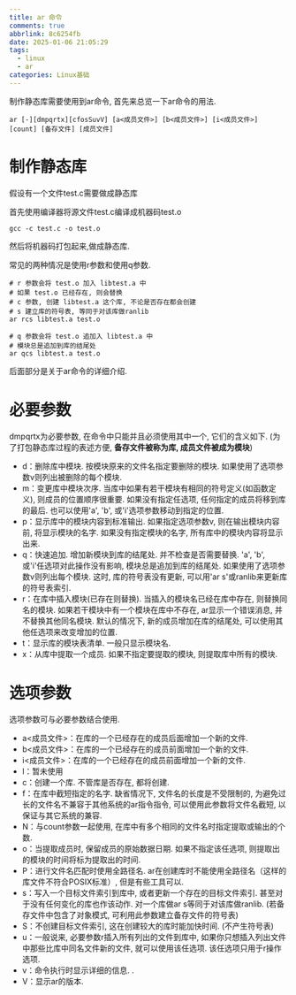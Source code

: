 ```yaml
---
title: ar 命令
comments: true
abbrlink: 8c6254fb
date: 2025-01-06 21:05:29
tags:
  - linux
  - ar
categories: Linux基础
---
```


制作静态库需要使用到ar命令, 首先来总览一下ar命令的用法.

```shell
ar [-][dmpqrtx][cfosSuvV] [a<成员文件>] [b<成员文件>] [i<成员文件>] [count] [备存文件] [成员文件]
```


# 制作静态库

假设有一个文件test.c需要做成静态库

首先使用编译器将源文件test.c编译成机器码test.o

```shell
gcc -c test.c -o test.o
```

然后将机器码打包起来,做成静态库.

常见的两种情况是使用r参数和使用q参数.

```shell
# r 参数会将 test.o 加入 libtest.a 中
# 如果 test.o 已经存在, 则会替换
# c 参数, 创建 libtest.a 这个库, 不论是否存在都会创建
# s 建立库的符号表, 等同于对该库做ranlib
ar rcs libtest.a test.o
```

```shell
# q 参数会将 test.o 追加入 libtest.a 中
# 模块总是追加到库的结尾处
ar qcs libtest.a test.o
```

后面部分是关于ar命令的详细介绍.


# 必要参数

dmpqrtx为必要参数, 在命令中只能并且必须使用其中一个, 它们的含义如下. (为了打包静态库过程的表述方便, **备存文件被称为库, 成员文件被成为模块**)

- d：删除库中模块. 按模块原来的文件名指定要删除的模块. 如果使用了选项参数v则列出被删除的每个模块. 
- m：变更库中模块次序. 当库中如果有若干模块有相同的符号定义(如函数定义), 则成员的位置顺序很重要. 如果没有指定任选项, 任何指定的成员将移到库的最后. 也可以使用'a', 'b', 或'i'选项参数移动到指定的位置. 
- p：显示库中的模块内容到标准输出. 如果指定选项参数v, 则在输出模块内容前, 将显示模块的名字. 如果没有指定模块的名字, 所有库中的模块内容将显示出来. 
- q：快速追加. 增加新模块到库的结尾处. 并不检查是否需要替换. 'a', 'b', 或'i'任选项对此操作没有影响, 模块总是追加到库的结尾处. 如果使用了选项参数v则列出每个模块.  这时, 库的符号表没有更新, 可以用'ar s'或ranlib来更新库的符号表索引. 
- r：在库中插入模块(已存在则替换). 当插入的模块名已经在库中存在, 则替换同名的模块. 如果若干模块中有一个模块在库中不存在, ar显示一个错误消息, 并不替换其他同名模块. 默认的情况下, 新的成员增加在库的结尾处, 可以使用其他任选项来改变增加的位置. 
- t：显示库的模块表清单. 一般只显示模块名. 
- x：从库中提取一个成员. 如果不指定要提取的模块, 则提取库中所有的模块. 

# 选项参数

选项参数可与必要参数结合使用. 

- a<成员文件>：在库的一个已经存在的成员后面增加一个新的文件. 
- b<成员文件>：在库的一个已经存在的成员前面增加一个新的文件. 
- i<成员文件>：在库的一个已经存在的成员前面增加一个新的文件. 
- l：暂未使用
- c：创建一个库. 不管库是否存在, 都将创建. 
- f：在库中截短指定的名字. 缺省情况下, 文件名的长度是不受限制的, 为避免过长的文件名不兼容于其他系统的ar指令指令, 可以使用此参数将文件名截短, 以保证与其它系统的兼容. 
- N：与count参数一起使用, 在库中有多个相同的文件名时指定提取或输出的个数. 
- o：当提取成员时, 保留成员的原始数据日期. 如果不指定该任选项, 则提取出的模块的时间将标为提取出的时间. 
- P：进行文件名匹配时使用全路径名. ar在创建库时不能使用全路径名（这样的库文件不符合POSIX标准）, 但是有些工具可以. 
- s：写入一个目标文件索引到库中, 或者更新一个存在的目标文件索引. 甚至对于没有任何变化的库也作该动作. 对一个库做ar s等同于对该库做ranlib. (若备存文件中包含了对象模式, 可利用此参数建立备存文件的符号表)
- S：不创建目标文件索引, 这在创建较大的库时能加快时间. (不产生符号表)
- u：一般说来, 必要参数r插入所有列出的文件到库中, 如果你只想插入列出文件中那些比库中同名文件新的文件, 就可以使用该任选项. 该任选项只用于r操作选项. 
- v：命令执行时显示详细的信息. . 
- V：显示ar的版本. 

